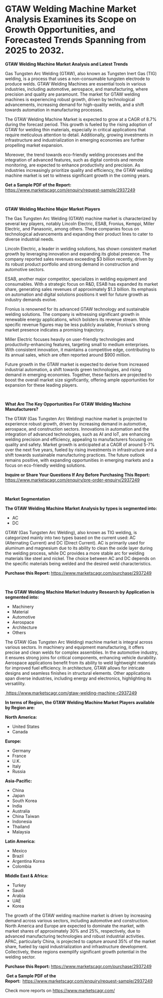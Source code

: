 <p><h1>GTAW Welding Machine Market Analysis Examines its Scope on Growth Opportunities, and Forecasted Trends Spanning from 2025 to 2032.</h1></p><p><strong>GTAW Welding Machine Market Analysis and Latest Trends</strong></p>
<p><p>Gas Tungsten Arc Welding (GTAW), also known as Tungsten Inert Gas (TIG) welding, is a process that uses a non-consumable tungsten electrode to produce welds. GTAW Welding Machines are essential tools in various industries, including automotive, aerospace, and manufacturing, where precision and quality are paramount. The market for GTAW welding machines is experiencing robust growth, driven by technological advancements, increasing demand for high-quality welds, and a shift towards automation in manufacturing processes.</p><p>The GTAW Welding Machine Market is expected to grow at a CAGR of 8.7% during the forecast period. This growth is fueled by the rising adoption of GTAW for welding thin materials, especially in critical applications that require meticulous attention to detail. Additionally, growing investments in infrastructure and industrialization in emerging economies are further propelling market expansion. </p><p>Moreover, the trend towards eco-friendly welding processes and the integration of advanced features, such as digital controls and remote monitoring, are expected to enhance productivity and precision. As industries increasingly prioritize quality and efficiency, the GTAW welding machine market is set to witness significant growth in the coming years.</p></p>
<p><strong>Get a Sample PDF of the Report:&nbsp;</strong> <a href="https://www.marketscagr.com/enquiry/request-sample/2937249?utm_campaign=2959&utm_medium=2&utm_source=Github&utm_content=ia&utm_term=14032025&utm_id=gtaw-welding-machine">https://www.marketscagr.com/enquiry/request-sample/2937249</a></p>
<p>&nbsp;</p>
<p><strong>GTAW Welding Machine Major Market Players</strong></p>
<p><p>The Gas Tungsten Arc Welding (GTAW) machine market is characterized by several key players, notably Lincoln Electric, ESAB, Fronius, Kemppi, Miller Electric, and Panasonic, among others. These companies focus on technological advancements and expanding their product lines to cater to diverse industrial needs. </p><p>Lincoln Electric, a leader in welding solutions, has shown consistent market growth by leveraging innovation and expanding its global presence. The company reported sales revenues exceeding $3 billion recently, driven by its robust product portfolio and strong demand in construction and automotive sectors.</p><p>ESAB, another major competitor, specializes in welding equipment and consumables. With a strategic focus on R&D, ESAB has expanded its market share, generating sales revenues of approximately $1.3 billion. Its emphasis on automation and digital solutions positions it well for future growth as industry demands evolve.</p><p>Fronius is renowned for its advanced GTAW technology and sustainable welding solutions. The company is witnessing significant growth in renewable energy applications, which bolsters its revenue stream. While specific revenue figures may be less publicly available, Fronius's strong market presence indicates a promising trajectory.</p><p>Miller Electric focuses heavily on user-friendly technologies and productivity-enhancing features, targeting small to medium enterprises. With consistent innovation, it maintains a competitive edge, contributing to its annual sales, which are often reported around $900 million.</p><p>Future growth in the GTAW market is expected to derive from increased industrial automation, a shift towards green technologies, and rising demand in emerging economies. Together, these factors are projected to boost the overall market size significantly, offering ample opportunities for expansion for these leading players.</p></p>
<p>&nbsp;</p>
<p><strong>What Are The Key Opportunities For GTAW Welding Machine Manufacturers?</strong></p>
<p><p>The GTAW (Gas Tungsten Arc Welding) machine market is projected to experience robust growth, driven by increasing demand in automotive, aerospace, and construction sectors. Innovations in automation and the integration of advanced technologies, such as AI and IoT, are enhancing welding precision and efficiency, appealing to manufacturers focusing on quality and safety. Market growth is anticipated at a CAGR of around 5-7% over the next five years, fueled by rising investments in infrastructure and a shift towards sustainable manufacturing practices. The future outlook remains positive, with expanding opportunities in emerging markets and a focus on eco-friendly welding solutions.</p></p>
<p><strong>Inquire or Share Your Questions If Any Before Purchasing This Report:</strong> <a href="https://www.marketscagr.com/enquiry/pre-order-enquiry/2937249?utm_campaign=2959&utm_medium=2&utm_source=Github&utm_content=ia&utm_term=14032025&utm_id=gtaw-welding-machine">https://www.marketscagr.com/enquiry/pre-order-enquiry/2937249</a></p>
<p>&nbsp;</p>
<p><strong>Market Segmentation</strong></p>
<p><strong>The GTAW Welding Machine Market Analysis by types is segmented into:</strong></p>
<p><ul><li>AC</li><li>DC</li></ul></p>
<p><p>GTAW (Gas Tungsten Arc Welding), also known as TIG welding, is categorized mainly into two types based on the current used: AC (Alternating Current) and DC (Direct Current). AC is primarily used for aluminum and magnesium due to its ability to clean the oxide layer during the welding process, while DC provides a more stable arc for welding materials like steel and nickel. The choice between AC and DC depends on the specific materials being welded and the desired weld characteristics.</p></p>
<p><strong>Purchase this Report:&nbsp;</strong><a href="https://www.marketscagr.com/purchase/2937249?utm_campaign=2959&utm_medium=2&utm_source=Github&utm_content=ia&utm_term=14032025&utm_id=gtaw-welding-machine">https://www.marketscagr.com/purchase/2937249</a></p>
<p>&nbsp;</p>
<p><strong>The GTAW Welding Machine Market Industry Research by Application is segmented into:</strong></p>
<p><ul><li>Machinery</li><li>Material</li><li>Automotive</li><li>Aerospace</li><li>Architecture</li><li>Others</li></ul></p>
<p><p>The GTAW (Gas Tungsten Arc Welding) machine market is integral across various sectors. In machinery and equipment manufacturing, it offers precise and clean welds for complex assemblies. In the automotive industry, it ensures strong joins for critical components, enhancing vehicle durability. Aerospace applications benefit from its ability to weld lightweight materials for improved fuel efficiency. In architecture, GTAW allows for intricate designs and seamless finishes in structural elements. Other applications span diverse industries, including energy and electronics, highlighting its versatility.</p></p>
<p><a href="https://www.marketscagr.com/gtaw-welding-machine-r2937249?utm_campaign=2959&utm_medium=2&utm_source=Github&utm_content=ia&utm_term=14032025&utm_id=gtaw-welding-machine">&nbsp;https://www.marketscagr.com/gtaw-welding-machine-r2937249</a></p>
<p><strong>In terms of Region, the GTAW Welding Machine Market Players available by Region are:</strong></p>
<p>
    <p> <strong> North America: </strong>
        <ul>
            <li>United States</li>
            <li>Canada</li>
        </ul>
        </p> 
    <p> <strong> Europe: </strong>
        <ul>
            <li>Germany</li>
            <li>France</li>
            <li>U.K.</li>
            <li>Italy</li>
            <li>Russia</li>
        </ul>
        </p> 
    <p> <strong> Asia-Pacific: </strong>
        <ul>
            <li>China</li>
            <li>Japan</li>
            <li>South Korea</li>
            <li>India</li>
            <li>Australia</li>
            <li>China Taiwan</li>
            <li>Indonesia</li>
            <li>Thailand</li>
            <li>Malaysia</li>
        </ul>
        </p> 
    <p> <strong> Latin America: </strong>
        <ul>
            <li>Mexico</li>
            <li>Brazil</li>
            <li>Argentina Korea</li>
            <li>Colombia</li>
        </ul>
        </p> 
    <p> <strong> Middle East & Africa: </strong>
        <ul>
            <li>Turkey</li>
            <li>Saudi</li>
            <li>Arabia</li>
            <li>UAE</li>
            <li>Korea</li>
        </ul>
    </p>
    </p>
<p><p>The growth of the GTAW welding machine market is driven by increasing demand across various sectors, including automotive and construction. North America and Europe are expected to dominate the market, with market shares of approximately 30% and 25%, respectively, due to advanced manufacturing technologies and robust industrial activities. APAC, particularly China, is projected to capture around 35% of the market share, fueled by rapid industrialization and infrastructure development. Collectively, these regions exemplify significant growth potential in the welding sector.</p></p>
<p><strong>Purchase this Report: </strong><a href="https://www.marketscagr.com/purchase/2937249?utm_campaign=2959&utm_medium=2&utm_source=Github&utm_content=ia&utm_term=14032025&utm_id=gtaw-welding-machine">https://www.marketscagr.com/purchase/2937249</a></p>
<p>&nbsp;<strong>Get a Sample PDF of the Report:&nbsp;&nbsp;</strong><a href="https://www.marketscagr.com/enquiry/request-sample/2937249?utm_campaign=2959&utm_medium=2&utm_source=Github&utm_content=ia&utm_term=14032025&utm_id=gtaw-welding-machine">https://www.marketscagr.com/enquiry/request-sample/2937249</a></p>
<p><strong></strong></p>
<p>Check more reports on <a href="https://www.marketscagr.com/?utm_campaign=2959&utm_medium=2&utm_source=Github&utm_content=ia&utm_term=14032025&utm_id=gtaw-welding-machine">https://www.marketscagr.com/</a></p>